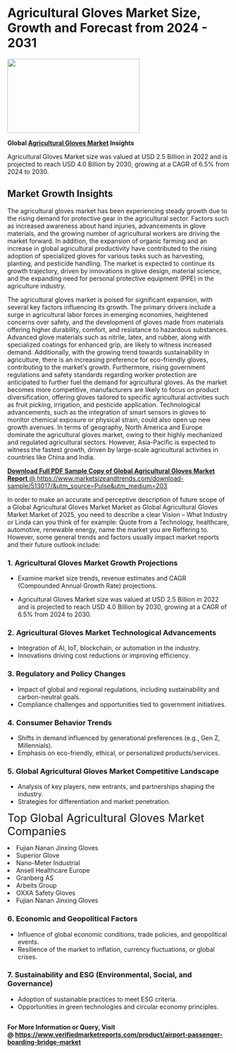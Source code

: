 <H1>Agricultural Gloves Market Size, Growth and Forecast from 2024 - 2031</H1><img class="aligncenter size-medium wp-image-584254" src="https://thirdeyenews.in/wp-content/uploads/2024/09/Global-Market-Research-300x168.jpeg" alt="" width="300" height="168" /><p><strong>Global&nbsp;<a href="https://www.marketsizeandtrends.com/download-sample/513017/&amp;utm_source=Pulse&amp;utm_medium=203">Agricultural Gloves Market</a> Insights</strong></p><p>Agricultural Gloves Market size was valued at USD 2.5 Billion in 2022 and is projected to reach USD 4.0 Billion by 2030, growing at a CAGR of 6.5% from 2024 to 2030.</p><p><h2>Market Growth Insights</h2> <p>The agricultural gloves market has been experiencing steady growth due to the rising demand for protective gear in the agricultural sector. Factors such as increased awareness about hand injuries, advancements in glove materials, and the growing number of agricultural workers are driving the market forward. In addition, the expansion of organic farming and an increase in global agricultural productivity have contributed to the rising adoption of specialized gloves for various tasks such as harvesting, planting, and pesticide handling. The market is expected to continue its growth trajectory, driven by innovations in glove design, material science, and the expanding need for personal protective equipment (PPE) in the agriculture industry.</p> <p><a href="#"></a></p> <p>The agricultural gloves market is poised for significant expansion, with several key factors influencing its growth. The primary drivers include a surge in agricultural labor forces in emerging economies, heightened concerns over safety, and the development of gloves made from materials offering higher durability, comfort, and resistance to hazardous substances. Advanced glove materials such as nitrile, latex, and rubber, along with specialized coatings for enhanced grip, are likely to witness increased demand. Additionally, with the growing trend towards sustainability in agriculture, there is an increasing preference for eco-friendly gloves, contributing to the market’s growth. Furthermore, rising government regulations and safety standards regarding worker protection are anticipated to further fuel the demand for agricultural gloves. As the market becomes more competitive, manufacturers are likely to focus on product diversification, offering gloves tailored to specific agricultural activities such as fruit picking, irrigation, and pesticide application. Technological advancements, such as the integration of smart sensors in gloves to monitor chemical exposure or physical strain, could also open up new growth avenues. In terms of geography, North America and Europe dominate the agricultural gloves market, owing to their highly mechanized and regulated agricultural sectors. However, Asia-Pacific is expected to witness the fastest growth, driven by large-scale agricultural activities in countries like China and India. <p><a href="#"></p><p><span class=""><strong>Download Full PDF Sample Copy of Global Agricultural Gloves Market Report</strong> @ <a href="https://www.marketsizeandtrends.com/download-sample/513017/&amp;utm_source=Pulse&amp;utm_medium=203" target="_blank">https://www.marketsizeandtrends.com/download-sample/513017/&amp;utm_source=Pulse&amp;utm_medium=203</a></span></p><p>In order to make an accurate and perceptive description of future scope of a Global&nbsp;Agricultural Gloves Market Market as Global&nbsp;Agricultural Gloves Market Market of 2025, you need to describe a clear Vision &ndash; What Industry or Linda can you think of for example: Quote from a Technology, healthcare, automotive, renewable energy, name the market you are Reffering to. However, some general trends and factors usually impact market reports and their future outlook include:</p><h3>1.&nbsp;<strong>Agricultural Gloves Market Growth Projections</strong></h3><ul><li>Examine market size trends, revenue estimates and CAGR (Compounded Annual Growth Rate) projections.</li><li><p>Agricultural Gloves Market size was valued at USD 2.5 Billion in 2022 and is projected to reach USD 4.0 Billion by 2030, growing at a CAGR of 6.5% from 2024 to 2030.</p></li></ul><h3>2.&nbsp;<strong>Agricultural Gloves Market Technological Advancements</strong></h3><ul><li>Integration of AI, IoT, blockchain, or automation in the industry.</li><li>Innovations driving cost reductions or improving efficiency.</li></ul><h3>3.&nbsp;<strong>Regulatory and Policy Changes</strong></h3><ul><li>Impact of global and regional regulations, including sustainability and carbon-neutral goals.</li><li>Compliance challenges and opportunities tied to government initiatives.</li></ul><h3>4.&nbsp;<strong>Consumer Behavior Trends</strong></h3><ul><li>Shifts in demand influenced by generational preferences (e.g., Gen Z, Millennials).</li><li>Emphasis on eco-friendly, ethical, or personalized products/services.</li></ul><h3>5.&nbsp;<strong>Global Agricultural Gloves Market Competitive Landscape</strong></h3><ul><li>Analysis of key players, new entrants, and partnerships shaping the industry.</li><li>Strategies for differentiation and market penetration.</li></ul><p data-pm-slice="1 1 []"><span style="color: inherit; font-family: inherit; font-size: 25px;">Top Global Agricultural Gloves Market Companies</span></p><div class="" data-test-id=""><p><li>Fujian Nanan Jinxing Gloves</li><li> Superior Glove</li><li> Nano-Meter Industrial</li><li> Ansell Healthcare Europe</li><li> Granberg AS</li><li> Arbeits Group</li><li> OXXA Safety Gloves</li><li> Fujian Nanan Jinxing Gloves</li></p></div><h3>6.&nbsp;<strong>Economic and Geopolitical Factors</strong></h3><ul><li>Influence of global economic conditions, trade policies, and geopolitical events.</li><li>Resilience of the market to inflation, currency fluctuations, or global crises.</li></ul><h3>7.&nbsp;<strong>Sustainability and ESG (Environmental, Social, and Governance)</strong></h3><ul><li>Adoption of sustainable practices to meet ESG criteria.</li><li>Opportunities in green technologies and circular economy principles.</li></ul><h2><strong style="font-size: 14px;">For More Information or Query, Visit @&nbsp;</strong><a style="background-color: #ffffff; font-size: 14px;" href="https://www.marketsizeandtrends.com/report/agricultural-gloves-market/" target="_blank">https://www.verifiedmarketreports.com/product/airport-passenger-boarding-bridge-market</a></h2>
